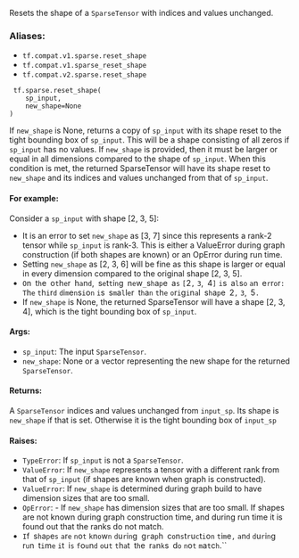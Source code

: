 Resets the shape of a `SparseTensor` with indices and values unchanged.
### Aliases:
- `tf.compat.v1.sparse.reset_shape`
- `tf.compat.v1.sparse_reset_shape`
- `tf.compat.v2.sparse.reset_shape`

```
 tf.sparse.reset_shape(
    sp_input,
    new_shape=None
)
```
If `new_shape` is None, returns a copy of `sp_input` with its shape reset to the tight bounding box of `sp_input`. This will be a shape consisting of all zeros if `sp_input` has no values.
If `new_shape` is provided, then it must be larger or equal in all dimensions compared to the shape of `sp_input`. When this condition is met, the returned SparseTensor will have its shape reset to `new_shape` and its indices and values unchanged from that of `sp_input`.
#### For example:
Consider a `sp_input` with shape [2, 3, 5]:
- It is an error to set `new_shape` as [3, 7] since this represents a rank-2 tensor while `sp_input` is rank-3. This is either a ValueError during graph construction (if both shapes are known) or an OpError during run time.
- Setting `new_shape` as [2, 3, 6] will be fine as this shape is larger or equal in every dimension compared to the original shape [2, 3, 5].
- ``O``n`` ``t``h``e`` ``o``t``h``e``r`` ``h``a``n``d``,`` ``s``e``t``t``i``n``g`` ``n``e``w``_``s``h``a``p``e`` ``a``s`` ``[``2``,`` ``3``,`` ``4``]`` ``i``s`` ``a``l``s``o`` ``a``n`` ``e``r``r``o``r``:`` ``T``h``e`` ``t``h``i``r``d`` ``d``i``m``e``n``s``i``o``n`` ``i``s`` ``s``m``a``l``l``e``r`` ``t``h``a``n`` ``t``h``e`` ``o``r``i``g``i``n``a``l`` ``s``h``a``p``e`` ``2``,`` ``3``,`` ``5``.``
- If `new_shape` is None, the returned SparseTensor will have a shape [2, 3, 4], which is the tight bounding box of `sp_input`.
#### Args:
- `sp_input`: The input `SparseTensor`.
- `new_shape`: None or a vector representing the new shape for the returned `SparseTensor`.
#### Returns:
A `SparseTensor` indices and values unchanged from `input_sp`. Its shape is `new_shape` if that is set. Otherwise it is the tight bounding box of `input_sp`
#### Raises:
- `TypeError`: If `sp_input` is not a `SparseTensor`.
- `ValueError`: If `new_shape` represents a tensor with a different rank from that of `sp_input` (if shapes are known when graph is constructed).
- `ValueError`: If `new_shape` is determined during graph build to have dimension sizes that are too small.
- `OpError`: - If `new_shape` has dimension sizes that are too small.
If shapes are not known during graph construction time, and during run time it is found out that the ranks do not match.
- ``I``f`` ``s``h``a``p``e``s`` ``a``r``e`` ``n``o``t`` ``k``n``o``w``n`` ``d``u``r``i``n``g`` ``g``r``a``p``h`` ``c``o``n``s``t``r``u``c``t``i``o``n`` ``t``i``m``e``,`` ``a``n``d`` ``d``u``r``i``n``g`` ``r``u``n`` ``t``i``m``e`` ``i``t`` ``i``s`` ``f``o``u``n``d`` ``o``u``t`` ``t``h``a``t`` ``t``h``e`` ``r``a``n``k``s`` ``d``o`` ``n``o``t`` ``m``a``t``c``h``.``
